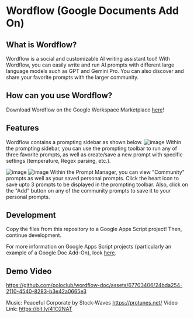 # Wordflow (Google Documents Add On)

## What is Wordflow?
Wordflow is a social and customizable AI writing assistant tool! With Wordflow, you can easily write and run AI prompts with different large language models such as GPT and Gemini Pro. You can also discover and share your favorite prompts with the larger community.

## How can you use Wordflow?
Download Wordflow on the Google Workspace Marketplace [here](https://workspace.google.com/marketplace/app/wordflow/851135867974)!

## Features
Wordflow contains a prompting sidebar as shown below.
![image](https://github.com/poloclub/wordflow-doc/assets/67703406/7e7c472f-b84f-48e1-aebc-f3b384e98eb1)
Within the prompting sidebar, you can use the prompting toolbar to run any of three favorite prompts, as well as create/save a new prompt with specific settings (temperature, Regex parsing, etc.). 

![image](https://github.com/poloclub/wordflow-doc/assets/67703406/e5cd018d-d81f-47be-afef-41d1d4be745a)
![image](https://github.com/poloclub/wordflow-doc/assets/67703406/5636c020-da75-46a1-94d4-71b9627bfcab)
Within the Prompt Manager, you can view "Community" prompts as well as your saved personal prompts. Click the heart icon to save upto 3 prompts to be displayed in the prompting toolbar. Also, click on the "Add" button on any of the community prompts to save it to your personal prompts.


## Development
Copy the files from this repository to a Google Apps Script project! Then, continue development.

For more information on Google Apps Script projects (particularly an example of a Google Doc Add-On), look [here](https://developers.google.com/apps-script/add-ons/editors/docs/quickstart/translate).

## Demo Video

https://github.com/poloclub/wordflow-doc/assets/67703406/24bda254-2110-4540-8283-b3e42a0665e3

Music: Peaceful Corporate by Stock-Waves
https://protunes.net/
Video Link: https://bit.ly/41O2NAT


